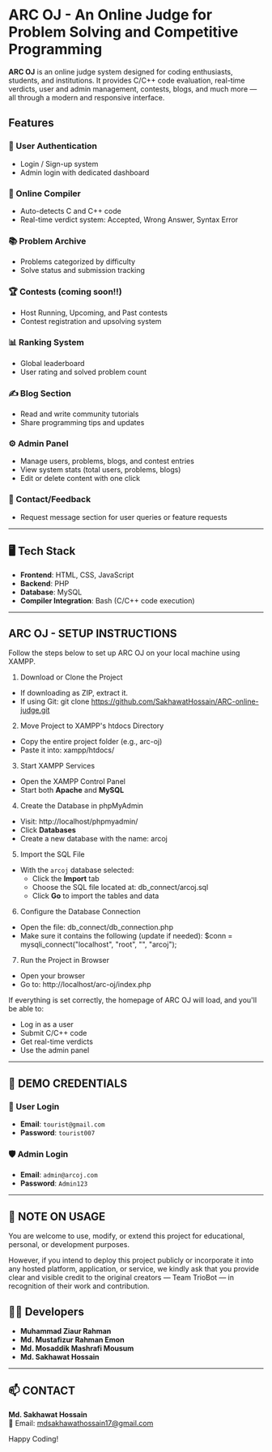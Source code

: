 # ARC OJ - An Online Judge for Problem Solving and Competitive Programming

**ARC OJ** is an online judge system designed for coding enthusiasts, students, and institutions. It provides C/C++ code evaluation, real-time verdicts, user and admin management, contests, blogs, and much more — all through a modern and responsive interface.

## Features

### 👤 User Authentication
- Login / Sign-up system  
- Admin login with dedicated dashboard  

### 🧪 Online Compiler
- Auto-detects C and C++ code  
- Real-time verdict system: Accepted, Wrong Answer, Syntax Error  

### 📚 Problem Archive
- Problems categorized by difficulty  
- Solve status and submission tracking  

### 🏆 Contests (coming soon!!)
- Host Running, Upcoming, and Past contests  
- Contest registration and upsolving system

### 📊 Ranking System
- Global leaderboard  
- User rating and solved problem count  

### ✍️ Blog Section
- Read and write community tutorials  
- Share programming tips and updates  

### ⚙️ Admin Panel
- Manage users, problems, blogs, and contest entries  
- View system stats (total users, problems, blogs)  
- Edit or delete content with one click  

### 💬 Contact/Feedback
- Request message section for user queries or feature requests

---

## 🖥️ Tech Stack

- **Frontend**: HTML, CSS, JavaScript  
- **Backend**: PHP  
- **Database**: MySQL  
- **Compiler Integration**: Bash (C/C++ code execution)

---

## ARC OJ - SETUP INSTRUCTIONS

Follow the steps below to set up ARC OJ on your local machine using XAMPP.

1. Download or Clone the Project
- If downloading as ZIP, extract it.
- If using Git:
  git clone https://github.com/SakhawatHossain/ARC-online-judge.git

2. Move Project to XAMPP's htdocs Directory
- Copy the entire project folder (e.g., arc-oj)
- Paste it into: xampp/htdocs/

3. Start XAMPP Services
- Open the XAMPP Control Panel
- Start both **Apache** and **MySQL**

4. Create the Database in phpMyAdmin
- Visit: http://localhost/phpmyadmin/
- Click **Databases**
- Create a new database with the name:
  arcoj

5. Import the SQL File
- With the `arcoj` database selected:
  - Click the **Import** tab
  - Choose the SQL file located at:
    db_connect/arcoj.sql
  - Click **Go** to import the tables and data

6. Configure the Database Connection
- Open the file:
  db_connect/db_connection.php
- Make sure it contains the following (update if needed):
  $conn = mysqli_connect("localhost", "root", "", "arcoj");

7. Run the Project in Browser
- Open your browser
- Go to:
  http://localhost/arc-oj/index.php

If everything is set correctly, the homepage of ARC OJ will load, and you'll be able to:
- Log in as a user
- Submit C/C++ code
- Get real-time verdicts
- Use the admin panel

---

## 🔑 DEMO CREDENTIALS

### 👤 User Login
- **Email**: `tourist@gmail.com`  
- **Password**: `tourist007`  

### 🛡️ Admin Login
- **Email**: `admin@arcoj.com`  
- **Password**: `Admin123`

---

## 📌 NOTE ON USAGE

You are welcome to use, modify, or extend this project for educational, personal, or development purposes.

However, if you intend to deploy this project publicly or incorporate it into any hosted platform, application, or service, we kindly ask that you provide clear and visible credit to the original creators — Team TrioBot — in recognition of their work and contribution.

## 👨‍💻 Developers

- **Muhammad Ziaur Rahman**  
- **Md. Mustafizur Rahman Emon**  
- **Md. Mosaddik Mashrafi Mousum**  
- **Md. Sakhawat Hossain**

---

## 📫 CONTACT

**Md. Sakhawat Hossain**  
📧 Email: [mdsakhawathossain17@gmail.com](mailto:mdsakhawathossain17@gmail.com)


Happy Coding!
